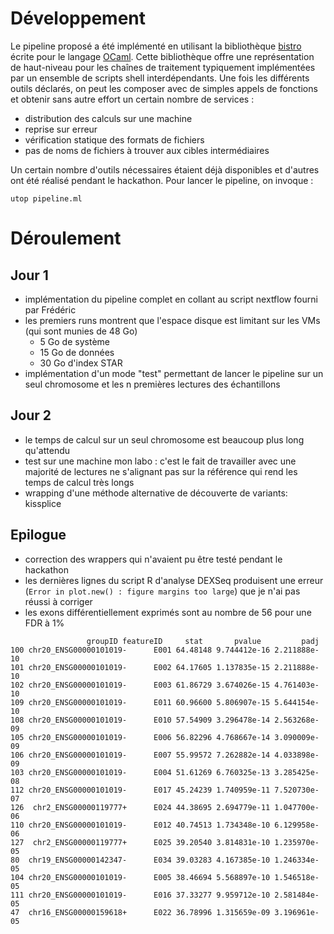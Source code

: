# Développement

Le pipeline proposé a été implémenté en utilisant la bibliothèque
[bistro](https://github.com/pveber/bistro) écrite pour le langage
[OCaml](http://ocaml.org/). Cette bibliothèque offre une
représentation de haut-niveau pour les chaînes de traitement
typiquement implémentées par un ensemble de scripts shell
interdépendants. Une fois les différents outils déclarés, on peut les
composer avec de simples appels de fonctions et obtenir sans autre
effort un certain nombre de services :
- distribution des calculs sur une machine
- reprise sur erreur
- vérification statique des formats de fichiers
- pas de noms de fichiers à trouver aux cibles intermédiaires

Un certain nombre d'outils nécessaires étaient déjà disponibles et
d'autres ont été réalisé pendant le hackathon. Pour lancer le
pipeline, on invoque :
```
utop pipeline.ml
```


# Déroulement

## Jour 1

- implémentation du pipeline complet en collant au script nextflow
  fourni par Frédéric
- les premiers runs montrent que l'espace disque est limitant sur les
  VMs (qui sont munies de 48 Go)
  - 5 Go de système
  - 15 Go de données
  - 30 Go d'index STAR
- implémentation d'un mode "test" permettant de lancer le pipeline sur
  un seul chromosome et les n premières lectures des échantillons


## Jour 2

- le temps de calcul sur un seul chromosome est beaucoup plus long
  qu'attendu
- test sur une machine mon labo : c'est le fait de travailler avec une
  majorité de lectures ne s'alignant pas sur la référence qui rend les
  temps de calcul très longs
- wrapping d'une méthode alternative de découverte de variants:
  kissplice

## Epilogue

- correction des wrappers qui n'avaient pu être testé pendant le hackathon
- les dernières lignes du script R d'analyse DEXSeq produisent une
  erreur (`Error in plot.new() : figure margins too large`) que je
  n'ai pas réussi à corriger
- les exons différentiellement exprimés sont au nombre de 56 pour une
  FDR à 1%
```
                 groupID featureID     stat       pvalue         padj
100 chr20_ENSG00000101019-      E001 64.48148 9.744412e-16 2.211888e-10
101 chr20_ENSG00000101019-      E002 64.17605 1.137835e-15 2.211888e-10
102 chr20_ENSG00000101019-      E003 61.86729 3.674026e-15 4.761403e-10
109 chr20_ENSG00000101019-      E011 60.96600 5.806907e-15 5.644154e-10
108 chr20_ENSG00000101019-      E010 57.54909 3.296478e-14 2.563268e-09
105 chr20_ENSG00000101019-      E006 56.82296 4.768667e-14 3.090009e-09
106 chr20_ENSG00000101019-      E007 55.99572 7.262882e-14 4.033898e-09
103 chr20_ENSG00000101019-      E004 51.61269 6.760325e-13 3.285425e-08
112 chr20_ENSG00000101019-      E017 45.24239 1.740959e-11 7.520730e-07
126  chr2_ENSG00000119777+      E024 44.38695 2.694779e-11 1.047700e-06
110 chr20_ENSG00000101019-      E012 40.74513 1.734348e-10 6.129958e-06
127  chr2_ENSG00000119777+      E025 39.20540 3.814831e-10 1.235970e-05
80  chr19_ENSG00000142347-      E034 39.03283 4.167385e-10 1.246334e-05
104 chr20_ENSG00000101019-      E005 38.46694 5.568897e-10 1.546518e-05
111 chr20_ENSG00000101019-      E016 37.33277 9.959712e-10 2.581484e-05
47  chr16_ENSG00000159618+      E022 36.78996 1.315659e-09 3.196961e-05
```
